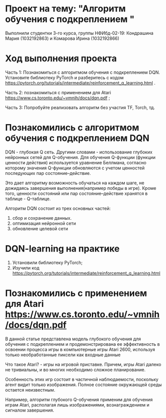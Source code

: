 # Проект на тему: "Алгоритм обучения с подкреплением "
Выполнили студентки 3-го курса, группы НФИбд-02-19: Кондрашина Мария (1032192863) и Комарова Ирина (1032192866)
# Ход выполнения проекта

Часть 1: Познакомиться с алгоритмом обучения с подкреплением DQN. Установите библиотеку PyTorch и разберитесь с кодом https://pytorch.org/tutorials/intermediate/reinforcement_q_learning.html . 

Часть 2: познакомиться с применением для Atari https://www.cs.toronto.edu/~vmnih/docs/dqn.pdf ; 

Часть 3: Попробуйте реализовать алгоритм без участия TF, Torch, тд.

# Познакомились с алгоритмом обучения с подкреплением DQN
DQN - глубокая Q сеть. Другими словами - использование глубоких нейронных сетей для Q-обучения.
Для обучения Q-функции (функции ценности действия) используется уравнение Беллмана, согласно которому значения Q-функции обновляются с учетом ценностей последующих пар состояние–действие. 

Это дает алгоритму возможность обучаться на каждом шаге, не дожидаясь завершения выполнения(например победы в игре). Кроме того, ценности состояний или пар состояние–действие хранятся в таблице - Q-таблице.

Алгоритм DQN состоит из трех основных частей: 
1) сбор и сохранение данных. 
2) оптимизация нейронной сети 
3) обновление целевой сети

# DQN-learning на практике
1. Установили библиотеку PyTorch;
2. Изучили код https://pytorch.org/tutorials/intermediate/reinforcement_q_learning.html

# Познакомились с применением для Atari https://www.cs.toronto.edu/~vmnih/docs/dqn.pdf
В данной статье представлена модель глубокого обучения для обучения с подкреплением и продемонстрирована ее эффективность в освоении процесса игры в компьютерные игры Atari 2600, используя только необработанные пиксели как входные данные

Что такое Atari? - игры на игровой приставке. Причем, игры Atari далеко не тривиальны, и во многих необходимо сложное планирование. 

Особенность этих игр состоит в частичной наблюдаемости, поскольку агент видит только изображения. Полное состояние окружающей среды остается неизвестным.

Например, алгоритм глубокого Q-обучения применим для обучения играм Atari, располагая лишь изображениями, вознаграждением и сигналом завершения. 

